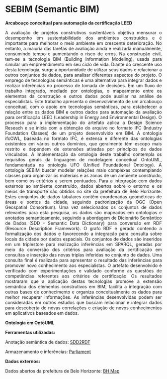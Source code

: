 # SEBIM (Semantic BIM)
<b>Arcabouço conceitual para automação da certificação LEED</b>

<div style="text-align: justify">
A avaliação de projetos construtivos sustentáveis objetiva mensurar o desempenho em sustentabilidade dos ambientes construídos e é importante para melhorar o meio ambiente em crescente deterioração. No entanto, a maioria das tarefas de avaliação ainda é realizada manualmente, consumindo tempo e aumentando o risco de erros. Na construção civil, tem-se a tecnologia BIM (Building Information Modeling), usada para simular um empreendimento em seu ciclo de vida. Diante do crescente uso desta tecnologia, surge a oportunidade de utilizar seus dados e relacionar a outros conjuntos de dados, para analisar diferentes aspectos do projeto. O emprego de tecnologias semânticas é uma alternativa para integrar dados e realizar inferências no processo de tomada de decisões. Em um fluxo de trabalho integrado, mediado por ontologias, o mapeamento entre os elementos da construção e outros dados pode auxiliar na análise de especialistas. Este trabalho apresenta o desenvolvimento de um arcabouço conceitual, com o apoio em tecnologias semânticas, para estabelecer a relação entre os dados BIM e outros dados para automação da avaliação para certificação LEED (Leadership in Energy and Environmental Design). O processo para a implementação do artefato aplica a Design Science Reseach e se inicia com a obtenção do arquivo no formato IFC (Industry Foundation Classes) de um projeto desenvolvido em BIM. A ontologia ifcOWL, baseada no formato IFC, é extensa e diferente das ontologias existentes em vários outros domínios, que geralmente têm escopo mais restrito e dependem de extensões ativadas por princípios de dados vinculados. A implementação da ontologia deste trabalho contempla os requisitos gerais da linguagem de modelagem conceitual OntoUML, fundamentada na ontologia UFO (Unified Foundational Ontology). A ontologia SEBIM buscar modelar relações mais complexas contemplando classes para organizar os materiais e as zonas de um ambiente construído, bem como os critérios a serem pontuados. Para a integração com dados externos ao ambiente construído, dados abertos sobre o entorno e os meios de transporte são obtidos no site da prefeitura de Belo Horizonte. Estes conjuntos de dados tabulares contêm coordenadas geométricas de áreas e pontos da cidade, seguindo padronização da OGC (Open Geospatial Consortium). Uma vez selecionados os conjuntos de dados relevantes para esta pesquisa, os dados são mapeados em ontologias e anotados semanticamente, seguindo a abordagem de Dicionário Semântico de Dados (SDD - Semantic Data Dictionary) para conversão em RDF (Resource Description Framework). O grafo RDF é gerado contendo a formalização dos dados e favorecendo a integração para consulta sobre locais da cidade por dados espaciais. Os conjuntos de dados são inseridos em um triplestore para realização inferências em SPARQL, geradas por meio da conversão dos critérios para avaliação da certificação em consultas e inserção das novas triplas inferidas no conjunto de dados. Uma consulta final é realizada para apresentar o resultado das inferências para promover novo conhecimento aos especialistas. O artefato desenvolvido é verificado com experimentações e validado conforme as questões de competências referentes aos critérios de certificação. Os resultados mostraram que a aplicação destas tecnologias promove a extensão semântica dos elementos construtivos em BIM, facilita a integração com outras bases de conhecimento e organiza conceitualmente os dados para melhor recuperar informações. As inferências desenvolvidas podem ser consideradas em outros estudos que buscam relacionar e integrar dados para descoberta de novas correlações e criação de novos conhecimentos em aplicativos baseados em dados. 
</div>

<b>Ontologia em OntoUML</b>

<b>Ferramentas utilizadas:</b>

Anotação semântica de dados: <a href="https://github.com/SemWebCentral/parliament" rel="nofollow">SDD2RDF</a></p>
Armazenamento e inferências: <a href="https://github.com/tetherless-world/SemanticDataDictionary" rel="nofollow">Parliament</a></p>

<b> Dados externos: </b>

Dados abertos da prefeitura de Belo Horizonte: <a href="http://bhmap.pbh.gov.br/v2/mapa/idebhgeo" rel="nofollow">BH Map</a></p>
